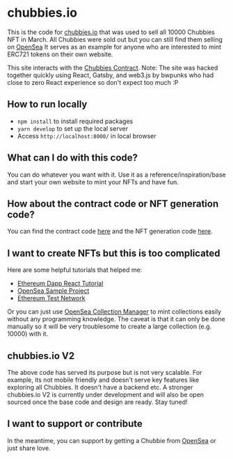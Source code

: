 # chubbies.io
This is the code for [chubbies.io](chubbies.io) that was used to sell all 10000 Chubbies NFT in March. 
All Chubbies were sold out but you can still find them selling on [OpenSea](https://opensea.io/collection/chubbies)
It serves as an example for anyone who are interested to mint ERC721 tokens on their own website.

This site interacts with the [Chubbies Contract](https://etherscan.io/address/0x1db61fc42a843bad4d91a2d788789ea4055b8613).
Note: The site was hacked together quickly using React, Gatsby, and web3.js by bwpunks who had close to zero React experience so don't expect too much :P

## How to run locally
- `npm install` to install required packages
- `yarn develop` to set up the local server
- Access `http://localhost:8000/` in local browser

## What can I do with this code?
You can do whatever you want with it. Use it as a reference/inspiration/base and start your own website to mint your NFTs and have fun.

## How about the contract code or NFT generation code?
You can find the contract code [here](https://etherscan.io/address/0x1db61fc42a843bad4d91a2d788789ea4055b8613#code) and the NFT generation code [here](https://gist.github.com/bwpunks/3a69e32c58c3e9bb3f4359bc1daa45ba).

## I want to create NFTs but this is too complicated
Here are some helpful tutorials that helped me:
- [Ethereum Dapp React Tutorial](https://www.dappuniversity.com/articles/ethereum-dapp-react-tutorial)
- [OpenSea Sample Project](https://github.com/ProjectOpenSea/opensea-creatures)
- [Ethereum Test Network](https://medium.com/compound-finance/the-beginners-guide-to-using-an-ethereum-test-network-95bbbc85fc1d)

Or you can just use [OpenSea Collection Manager](https://opensea.io/blog/announcements/introducing-the-collection-manager/) to mint collections easily without any programming knowledge. The caveat is that it can only be done manually so it will be very troublesome to create a large collection (e.g. 10000) with it. 

## chubbies.io V2
The above code has served its purpose but is not very scalable. For example, its not mobile friendly and doesn't serve key features like exploring all Chubbies. It doesn't have a backend etc. A stronger chubbies.io V2 is currently under development and will also be open sourced once the base code and design are ready. Stay tuned!

## I want to support or contribute
In the meantime, you can support by getting a Chubbie from [OpenSea](https://opensea.io/collection/chubbies) or just share love.

